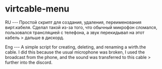# virtcable-menu


RU --- Простой скрипт для создания, удаления, переименования вирт.кабеля. Сделал такой из-за того, что обычный микрофон сломался, пользовался трансляцией с телефона, а звук перекидывал на этот кабель > дальше в дискорд.

Eng --- A simple script for creating, deleting, and renaming a wirth.the cable. I did this because the usual microphone was broken, I used the broadcast from the phone, and the sound was transferred to this cable > further into the discord.
